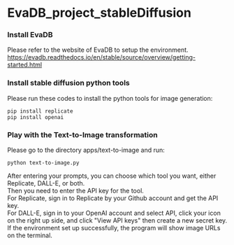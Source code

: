 # EvaDB_project_stableDiffusion   
### Install EvaDB
Please refer to the website of EvaDB to setup the environment.  
https://evadb.readthedocs.io/en/stable/source/overview/getting-started.html  

### Install stable diffusion python tools  
Please run these codes to install the python tools for image generation:  
```
pip install replicate
pip install openai
```  
### Play with the Text-to-Image transformation
Please go to the directory apps/text-to-image and run:  
```
python text-to-image.py
```  
After entering your prompts, you can choose which tool you want, either Replicate, DALL-E, or both.  
Then you need to enter the API key for the tool.  
For Replicate, sign in to Replicate by your Github account and get the API key.  
For DALL-E, sign in to your OpenAI account and select API, click your icon on the right up side, and click "View API keys" then create a new secret key.  
If the environment set up successfully, the program will show image URLs on the terminal.